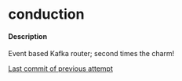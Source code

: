 # conduction

#### Description
Event based Kafka router; second times the charm!

[Last commit of previous attempt](https://github.com/edfungus/conduction/tree/892cf01f4c0c2b669f69b1d6aa1077ce7e7bf66f)